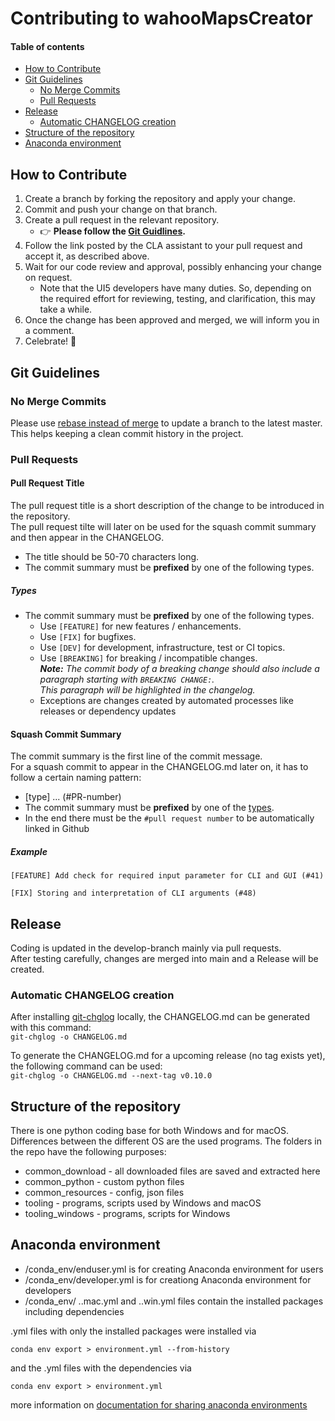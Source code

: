# Contributing to wahooMapsCreator <!-- omit in toc --> 

#### Table of contents <!-- omit in toc --> 
- [How to Contribute](#how-to-contribute)
- [Git Guidelines](#git-guidelines)
  - [No Merge Commits](#no-merge-commits)
  - [Pull Requests](#pull-requests)
- [Release](#release)
  - [Automatic CHANGELOG creation](#automatic-changelog-creation)
- [Structure of the repository](#structure-of-the-repository)
- [Anaconda environment](#anaconda-environment)

## How to Contribute
1. Create a branch by forking the repository and apply your change.
2. Commit and push your change on that branch.
3. Create a pull request in the relevant repository.
    - 👉 **Please follow the [Git Guidlines](#Git-Guidelines).**
4. Follow the link posted by the CLA assistant to your pull request and accept it, as described above.
5. Wait for our code review and approval, possibly enhancing your change on request.
    - Note that the UI5 developers have many duties. So, depending on the required effort for reviewing, testing, and clarification, this may take a while.
6. Once the change has been approved and merged, we will inform you in a comment.
7. Celebrate! 🎉

## Git Guidelines
### No Merge Commits
Please use [rebase instead of merge](https://www.atlassian.com/git/tutorials/merging-vs-rebasing) to update a branch to the latest master. This helps keeping a clean commit history in the project.

### Pull Requests
#### Pull Request Title
The pull request title is a short description of the change to be introduced in the repository.  
The pull request tilte will later on be used for the squash commit summary and then appear in the CHANGELOG.
- The title should be 50-70 characters long.
- The commit summary must be **prefixed** by one of the following types.

##### Types
- The commit summary must be **prefixed** by one of the following types.
    + Use `[FEATURE]` for new features / enhancements.
    + Use `[FIX]` for bugfixes.
    + Use `[DEV]` for development, infrastructure, test or CI topics.
    + Use `[BREAKING]` for breaking / incompatible changes.  
      _**Note:** The commit body of a breaking change should also include a paragraph starting with `BREAKING CHANGE:`.  
      This paragraph will be highlighted in the changelog._
    + Exceptions are changes created by automated processes like releases or dependency updates

#### Squash Commit Summary
The commit summary is the first line of the commit message.  
For a squash commit to appear in the CHANGELOG.md later on, it has to follow a certain naming pattern:
- [type] ... (#PR-number)
- The commit summary must be **prefixed** by one of the [types](#Types).
- In the end there must be the `#pull request number` to be automatically linked in Github

##### Example
```
[FEATURE] Add check for required input parameter for CLI and GUI (#41)
```
```
[FIX] Storing and interpretation of CLI arguments (#48)
```
## Release
Coding is updated in the develop-branch mainly via pull requests.  
After testing carefully, changes are merged into main and a Release will be created.

### Automatic CHANGELOG creation 
After installing [git-chglog](https://github.com/git-chglog/git-chglog) locally, the CHANGELOG.md can be generated with this command:  
`git-chglog -o CHANGELOG.md`

To generate the CHANGELOG.md for a upcoming release (no tag exists yet), the following command can be used:  
`git-chglog -o CHANGELOG.md --next-tag v0.10.0`

## Structure of the repository
There is one python coding base for both Windows and for macOS.
Differences between the different OS are the used programs.
The folders in the repo have the following purposes:
- common_download - all downloaded files are saved and extracted here
- common_python - custom python files
- common_resources - config, json files
- tooling - programs, scripts used by Windows and macOS
- tooling_windows - programs, scripts for Windows

## Anaconda environment
- /conda_env/enduser.yml is for creating Anaconda environment for users
- /conda_env/developer.yml is for creationg Anaconda environment for developers
- /conda_env/ ..mac.yml and ..win.yml files contain the installed packages including dependencies

.yml files with only the installed packages were installed via
```
conda env export > environment.yml --from-history
```
and the .yml files with the dependencies via
```
conda env export > environment.yml
```

more information on [documentation for sharing anaconda environments](https://conda.io/projects/conda/en/latest/user-guide/tasks/manage-environments.html#exporting-an-environment-file-across-platforms)